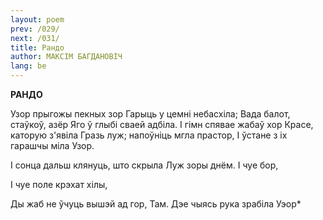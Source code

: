 ```yaml
---
layout: poem
prev: /029/
next: /031/
title: Рандо
author: МАКСІМ БАГДАНОВІЧ
lang: be
---
```




**РАНДО**

Узор прыгожы пекных зор Гарыць у цемні небасхіла; Вада балот, стаўкоў, азёр Яго ў глыбі сваей адбіла. I гімн спявае жабаў хор Красе, каторую з'явіла Гразь луж; напоўніць мгла прастор, I ўстане з іх гарашчы міла Узор.

I сонца дальш клянуць, што скрыла Луж зоры днём.  I чуе бор,

I чуе поле крэхат хілы,

Ды жаб не ўчуць вышэй ад гор, Там. Дэе чыясь рука зрабіла Уэор*
